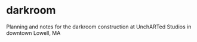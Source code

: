 darkroom
========

Planning and notes for the darkroom construction at UnchARTed Studios in downtown Lowell, MA
